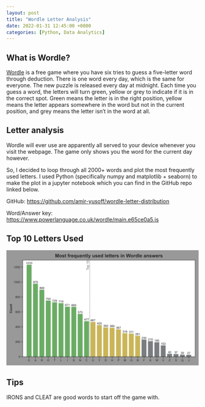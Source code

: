 ```yaml
---
layout: post
title: "Wordle Letter Analysis"
date: 2022-01-31 12:45:00 +0800
categories: [Python, Data Analytics]
---
```


## What is Wordle? 

[Wordle](https://www.powerlanguage.co.uk/wordle/) is a free game where you have six tries to guess a five-letter word through deduction. There is one word every day, which is the same for everyone. The new puzzle is released every day at midnight. Each time you guess a word, the letters will turn green, yellow or grey to indicate if it is in the correct spot. Green means the letter is in the right position, yellow means the letter appears somewhere in the word but not in the current position, and grey means the letter isn’t in the word at all.


## Letter analysis

Wordle will ever use are apparently all served to your device whenever you visit the webpage. The game only shows you the word for the current day however.

So, I decided to loop through all 2000+ words and plot the most frequently used letters. I used Python (specifically numpy and matplotlib + seaborn) to make the plot in a jupyter notebook which you can find in the GitHub repo linked below.

GitHub: https://github.com/amir-yusoff/wordle-letter-distribution

Word/Answer key: https://www.powerlanguage.co.uk/wordle/main.e65ce0a5.js

## Top 10 Letters Used

![Most frequently used letters in Wordle Answers](https://raw.githubusercontent.com/amir-yusoff/wordle-letter-distribution/main/TheDistribution.png)

## Tips

IRONS and CLEAT are good words to start off the game with.
